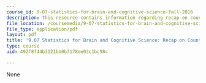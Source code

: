 ```yaml
---
course_id: 9-07-statistics-for-brain-and-cognitive-science-fall-2016
description: This resource contains information regarding recap on counting methods.
file_location: /coursemedia/9-07-statistics-for-brain-and-cognitive-science-fall-2016/492f8f44b3121bb0b7178ee03c1bc98c_MIT9_07F16_RecapCounting.pdf
file_type: application/pdf
layout: pdf
title: '9.07 Statistics for Brain and Cognitive Science: Recap on Counting Methods'
type: course
uid: 492f8f44b3121bb0b7178ee03c1bc98c

---
```

None